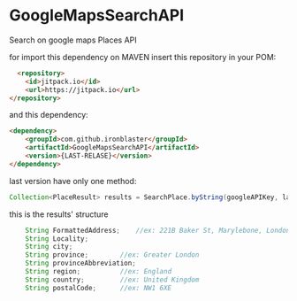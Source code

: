 # GoogleMapsSearchAPI
Search on google maps Places API


for import this dependency on MAVEN
insert this repository in your POM:

```html
  <repository>
    <id>jitpack.io</id>
    <url>https://jitpack.io</url>
</repository>
```

and this dependency:
```html
<dependency>
    <groupId>com.github.ironblaster</groupId>
    <artifactId>GoogleMapsSearchAPI</artifactId>
    <version>{LAST-RELASE}</version>
</dependency>
```


last version have only one method:

```java
Collection<PlaceResult> results = SearchPlace.byString(googleAPIKey, languageCode, query);
```

this is the results' structure

```javascript
  	String FormattedAddress; 	//ex: 221B Baker St, Marylebone, London NW1 6XE, UK
	String Locality;		     
	String city;			
	String province;		//ex: Greater London
	String provinceAbbreviation;
	String region;			//ex: England
	String country;			//ex: United Kingdom
	String postalCode;		//ex: NW1 6XE
```


